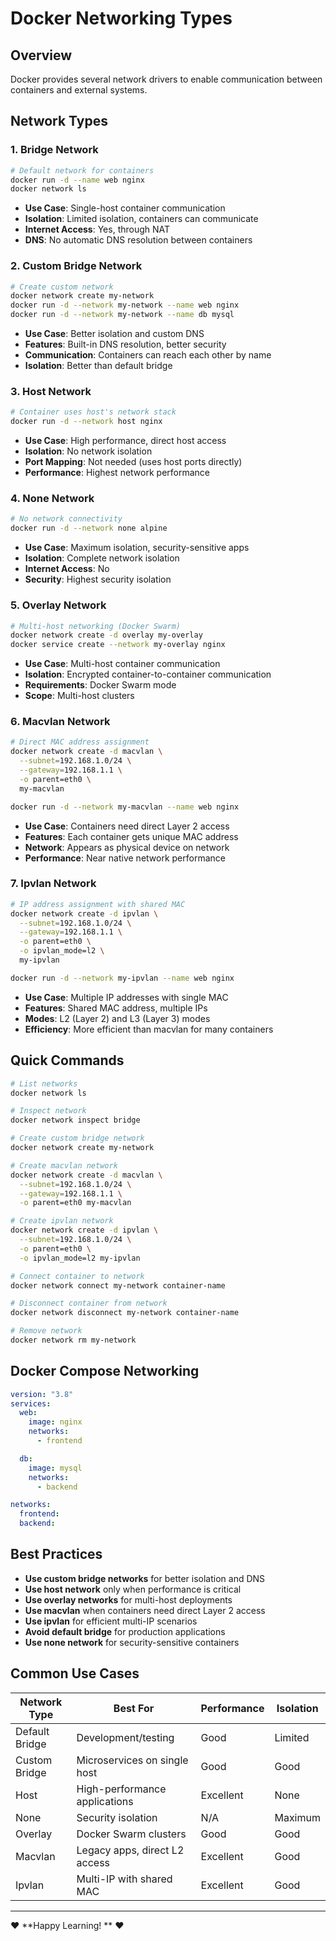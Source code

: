 # Docker Networking Types

## Overview

Docker provides several network drivers to enable communication between containers and external systems.

## Network Types

### 1. **Bridge Network**

```bash
# Default network for containers
docker run -d --name web nginx
docker network ls
```

- **Use Case**: Single-host container communication
- **Isolation**: Limited isolation, containers can communicate
- **Internet Access**: Yes, through NAT
- **DNS**: No automatic DNS resolution between containers

### 2. **Custom Bridge Network**

```bash
# Create custom network
docker network create my-network
docker run -d --network my-network --name web nginx
docker run -d --network my-network --name db mysql
```

- **Use Case**: Better isolation and custom DNS
- **Features**: Built-in DNS resolution, better security
- **Communication**: Containers can reach each other by name
- **Isolation**: Better than default bridge

### 3. **Host Network**

```bash
# Container uses host's network stack
docker run -d --network host nginx
```

- **Use Case**: High performance, direct host access
- **Isolation**: No network isolation
- **Port Mapping**: Not needed (uses host ports directly)
- **Performance**: Highest network performance

### 4. **None Network**

```bash
# No network connectivity
docker run -d --network none alpine
```

- **Use Case**: Maximum isolation, security-sensitive apps
- **Isolation**: Complete network isolation
- **Internet Access**: No
- **Security**: Highest security isolation

### 5. **Overlay Network**

```bash
# Multi-host networking (Docker Swarm)
docker network create -d overlay my-overlay
docker service create --network my-overlay nginx
```

- **Use Case**: Multi-host container communication
- **Isolation**: Encrypted container-to-container communication
- **Requirements**: Docker Swarm mode
- **Scope**: Multi-host clusters

### 6. **Macvlan Network**

```bash
# Direct MAC address assignment
docker network create -d macvlan \
  --subnet=192.168.1.0/24 \
  --gateway=192.168.1.1 \
  -o parent=eth0 \
  my-macvlan

docker run -d --network my-macvlan --name web nginx
```

- **Use Case**: Containers need direct Layer 2 access
- **Features**: Each container gets unique MAC address
- **Network**: Appears as physical device on network
- **Performance**: Near native network performance

### 7. **Ipvlan Network**

```bash
# IP address assignment with shared MAC
docker network create -d ipvlan \
  --subnet=192.168.1.0/24 \
  --gateway=192.168.1.1 \
  -o parent=eth0 \
  -o ipvlan_mode=l2 \
  my-ipvlan

docker run -d --network my-ipvlan --name web nginx
```

- **Use Case**: Multiple IP addresses with single MAC
- **Features**: Shared MAC address, multiple IPs
- **Modes**: L2 (Layer 2) and L3 (Layer 3) modes
- **Efficiency**: More efficient than macvlan for many containers

## Quick Commands

```bash
# List networks
docker network ls

# Inspect network
docker network inspect bridge

# Create custom bridge network
docker network create my-network

# Create macvlan network
docker network create -d macvlan \
  --subnet=192.168.1.0/24 \
  --gateway=192.168.1.1 \
  -o parent=eth0 my-macvlan

# Create ipvlan network
docker network create -d ipvlan \
  --subnet=192.168.1.0/24 \
  -o parent=eth0 \
  -o ipvlan_mode=l2 my-ipvlan

# Connect container to network
docker network connect my-network container-name

# Disconnect container from network
docker network disconnect my-network container-name

# Remove network
docker network rm my-network
```

## Docker Compose Networking

```yaml
version: "3.8"
services:
  web:
    image: nginx
    networks:
      - frontend

  db:
    image: mysql
    networks:
      - backend

networks:
  frontend:
  backend:
```

## Best Practices

- **Use custom bridge networks** for better isolation and DNS
- **Use host network** only when performance is critical
- **Use overlay networks** for multi-host deployments
- **Use macvlan** when containers need direct Layer 2 access
- **Use ipvlan** for efficient multi-IP scenarios
- **Avoid default bridge** for production applications
- **Use none network** for security-sensitive containers

## Common Use Cases

| Network Type   | Best For                      | Performance | Isolation |
| -------------- | ----------------------------- | ----------- | --------- |
| Default Bridge | Development/testing           | Good        | Limited   |
| Custom Bridge  | Microservices on single host  | Good        | Good      |
| Host           | High-performance applications | Excellent   | None      |
| None           | Security isolation            | N/A         | Maximum   |
| Overlay        | Docker Swarm clusters         | Good        | Good      |
| Macvlan        | Legacy apps, direct L2 access | Excellent   | Good      |
| Ipvlan         | Multi-IP with shared MAC      | Excellent   | Good      |

---

❤️ **Happy Learning! ** ❤️
